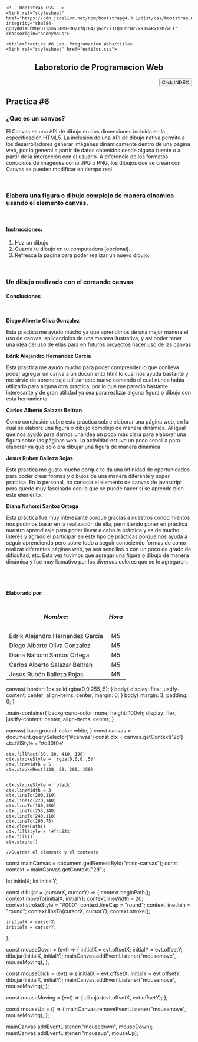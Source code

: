 <!DOCTYPE html>
<html lang="es">
  <head>
    <meta charset="UTF-8" />
    <meta name="viewport" content="width=device-width, initial-scale=1.0" />

    <!-- Bootstrap CSS -->
    <link rel="stylesheet" href="https://cdn.jsdelivr.net/npm/bootstrap@4.3.1/dist/css/bootstrap.min.css" integrity="sha384-ggOyR0iXCbMQv3Xipma34MD+dH/1fQ784/j6cY/iJTQUOhcWr7x9JvoRxT2MZw1T" crossorigin="anonymous">

    <title>Practica #6 Lab. Programacion Web</title>
    <link rel="stylesheet" href="estilos.css">
  </head>
  <body>
    <nav class="navbar-expand-lg bg-light">
        <div class="container-fluid">
            <center><b><h1>Laboratorio de Programacion Web</h1></b></center>
          </div>
        <div class="right">
          <div align="right">
            <a href="https://alejandrohg90210.github.io/index.github.io/">
            <input type="button" value="Click INDEX"/>
          </a>
        <h2><p align=left>Practica #6</p></h2>
          </div>
          <h3>¿Que es un canvas?</h3>
          <p>El Canvas es una API de dibujo en dos dimensiones incluida en la especificación HTML5. La inclusión de una API de dibujo nativa permite a los desarrolladores generar imágenes dinámicamente dentro de una página web, por lo general a partir de datos obtenidos desde alguna fuente o a partir de la interacción con el usuario. A diferencia de los formatos conocidos de imágenes como JPG o PNG, los dibujos que se crean con Canvas se pueden modificar en tiempo real.</p>
          <br>
          <h3>Elabora una figura o dibujo complejo de manera dinamica usando el elemento canvas.</h3>
<main class="main-container">
  <canvas id="main-canvas" width="700" height="600"> </canvas>
</main> 
  <script src="js.js"></script>  
<br>
<h4>Instrucciones: </h4>
<ol>
  <li>Haz un dibujo</li>
  <li>Guarda tu dibujo en tu computadora (opcional).</li>
  <li>Refresca la pagina para poder realizar un nuevo dibujo.</li>
</ol>
<br>
<h3>Un dibujo realizado con el comando canvas</h3>
<main class="main-container">
  <canvas id="canvas" width="470" height="250"> </canvas>
</main>
  <script src="javascript.js"></script>
    <h4> Conclusiones </h4>
    <br />
            <b><p>Diego Alberto Oliva Gonzalez </p></b>
            <p>Esta practica me ayudo mucho ya que aprendimos de una mejor manera el uso de canvas, aplicandolos de una manera ilustrativa, y asi poder tener una idea del uso de ellas para en futuros proyectos hacer uso de las canvas</p>
            <b><p>Edrik Alejandro Hernandez Garcia </p></b>
            <p>Esta practica me ayudo mucho para poder comprender lo que conlleva poder agregar un canva a un documento html lo cual nos ayuda bastante y me sirvio de aprendizaje utilizar este nuevo comando el cual nunca habia utilizado para alguna otra practica, por lo que me parecio bastante interesante y de gran utilidad ya sea para realizar alguna figura o dibujo con esta herramienta.</p>
            <b><p>Carlos Alberto Salazar Beltran </p></b>
            <p>Como conclusión sobre esta práctica sobre elaborar una página web, en la cual se elabore una figura o dibujo complejo de manera dinámica. Al igual que nos ayudó para darnos una idea un poco más clara para elaborar una figura sobre las páginas web. La actividad estuvo un poco sencilla para elaborar ya que solo era dibujar una figura de manera dinámica</p>
            <b><p>Jesus Ruben Balleza Rojas </p></b>
            <p>Esta practica me gusto mucho porque te da una infinidad de oportunidades para poder crear formas y dibujos de una manera diferente y super practica. En lo personal, no conocía el elemento de canvas de javascript pero quede muy fascinado con lo que se puede hacer si se aprende bien este elemento.</p>
            <b><p>Diana Nahomi Santos Ortega  </p></b>
            <p>Esta práctica fue muy interesante porque gracias a nuestros conocimientos nos pudimos basar en la realización de ella, permitiendo poner en práctica nuestro aprendizaje para poder llevar a cabo la práctica y es de mucho interés y agrado el participar en este tipo de prácticas porque nos ayuda a seguir aprendiendo pero sobre todo a seguir conociendo formas de como realizar diferentes páginas web, ya sea sencillas o con un poco de grado de dificultad, etc. Esta vez tuvimos que agregar una figura o dibujo de manera dinámica y fue muy llamativo por los diversos colores que se le agregaron.</p>
            <br/>
            <br/>
                <h4>Elaborado por:</h4>
                <table class="default">
                  <div class="container-fluid">
                      <tr>
                        <b>
                        <th><h5>Nombre:</h5></th>
                        <th><h5><center>Hora</center></h5></th>
                      </b>
                      </tr>
                      <tr> 
                        <td>Edrik Alejandro Hernandez Garcia</td>
                        <td><center>M5</center></td>
                      </tr>
                      <tr>
                        <td>Diego Alberto Oliva Gonzalez</td>
                        <td><center>M5</center></td> 
                      </tr>
                      <tr>
                          <td>Diana Nahomi Santos Ortega</td>
                          <td><center>M5</center></td>
                      </tr>
                      <tr>
                        <td>Carlos Alberto Salazar Beltran</td>
                        <td><center>M5</center></td>
                      </tr>
                      <tr>
                        <td>Jesús Rubén Balleza Rojas</td>
                        <td><center>M5</center></td>
                      </tr>
                  </div>
                </table> 
                canvas{
    border:  1px solid rgba(0,0,255,.5);
  }
  body{
    display:  flex;
    justify-content: center;
    align-items: center;
    margin: 0;
  }
  body{
    margin: 3;
    padding: 0;
}

.main-container{
    background-color: none;
    height: 100vh;
    display: flex;
    justify-content: center;
    align-items: center;
}

canvas{
    background-color: white;
}
const canvas = document.querySelector('#canvas')
    const ctx = canvas.getContext('2d')
    ctx.fillStyle = '#d30f0e'

    ctx.fillRect(30, 30, 410, 190)
    ctx.strokeStyle = 'rgba(0,0,0,.5)'
    ctx.lineWidth = 5
    ctx.strokeRect(130, 50, 200, 150)


    ctx.strokeStyle = 'black'
    ctx.lineWidth = 3
    ctx.lineTo(200,110)
    ctx.lineTo(220,140)
    ctx.lineTo(180,180)
    ctx.lineTo(255,140)
    ctx.lineTo(240,110)
    ctx.lineTo(290,75)
    ctx.closePath()
    ctx.fillStyle = '#f4c521'
    ctx.fill()
    ctx.stroke()
    
    //Guardar el elemento y el contexto
const mainCanvas = document.getElementById("main-canvas");
const context = mainCanvas.getContext("2d");

let initialX;
let initialY;

const dibujar = (cursorX, cursorY) => {
    context.beginPath();
    context.moveTo(initialX, initialY);
    context.lineWidth = 20;
    context.strokeStyle = "#000";
    context.lineCap = "round";
    context.lineJoin = "round";
    context.lineTo(cursorX, cursorY);
    context.stroke();

    initialX = cursorX;
    initialY = cursorY;
};

const mouseDown = (evt) => {
    initialX = evt.offsetX;
    initialY = evt.offsetY;
    dibujar(initialX, initialY);
    mainCanvas.addEventListener("mousemove", mouseMoving);
};

const mouseClick = (evt) => {
    initialX = evt.offsetX;
    initialY = evt.offsetY;
    dibujar(initialX, initialY);
    mainCanvas.addEventListener("mousemove", mouseMoving);
};

const mouseMoving = (evt) => {
    dibujar(evt.offsetX, evt.offsetY);
};

const mouseUp = () => {
    mainCanvas.removeEventListener("mousemove", mouseMoving);
};


mainCanvas.addEventListener("mousedown", mouseDown);
mainCanvas.addEventListener("mouseup", mouseUp);
              </body>
              
</html>
